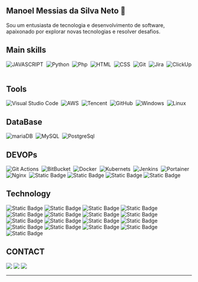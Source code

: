 ## Manoel Messias da Silva Neto 👋
Sou um entusiasta de tecnologia e desenvolvimento de software, apaixonado por explorar novas tecnologias e resolver desafios.

<!--
**manoelmsnsi/manoelmsnsi** is a ✨ _special_ ✨ repository because its `README.md` (this file) appears on your GitHub profile.

Here are some ideas to get you started:

- 🔭 I’m currently working on ...
- 🌱 I’m currently learning ...
- 👯 I’m looking to collaborate on ...
- 🤔 I’m looking for help with ...
- 💬 Ask me about ...
- 📫 How to reach me: ...
- 😄 Pronouns: ...
- ⚡ Fun fact: ...
-->
## Main skills
![JAVASCRIPT](https://img.shields.io/badge/JavaScript-language-blue?logo=javascript&logoColor=white&labelColor=black)&nbsp;
![Python](https://img.shields.io/badge/Python-language-blue?logo=python&logoColor=white&labelColor=black)&nbsp;
![Php](https://img.shields.io/badge/php-language-blue?logo=php&logoColor=white&labelColor=black)&nbsp;
![HTML](https://img.shields.io/badge/html-language-blue?logo=html5&logoColor=white&labelColor=black)&nbsp;
![CSS](https://img.shields.io/badge/css-language-blue?logo=css3&logoColor=white&labelColor=black)&nbsp;
![Git](https://img.shields.io/badge/GitHub-manager-blue?logo=github&logoColor=white&labelColor=black)&nbsp;
![Jira](https://img.shields.io/badge/Jira-manager-blue?logo=jira&logoColor=white&labelColor=black)&nbsp;
![ClickUp](https://img.shields.io/badge/ClickUp-manager-blue?logo=clickup&logoColor=white&labelColor=black)&nbsp;


## Tools
![Visual Studio Code](https://img.shields.io/badge/Visual%20Studio-code-green?logo=visual-studio-code&logoColor=white&labelColor=black)&nbsp;
![AWS](https://img.shields.io/badge/Azure-Services-green?logo=azure&logoColor=white&labelColor=black)&nbsp;
![Tencent](https://img.shields.io/badge/Tencent-Services-green?logoColor=white&labelColor=black)&nbsp;
![GitHub](https://img.shields.io/badge/GitHub-Code-green?logo=github&logoColor=white&labelColor=black)&nbsp;
![Windows](https://img.shields.io/badge/Windows-Server-green?logo=Windows&logoColor=white&labelColor=black)&nbsp;
![Linux](https://img.shields.io/badge/Linux-Server-green?logo=linux&logoColor=white&labelColor=black)&nbsp;

## DataBase
![mariaDB](https://img.shields.io/badge/mariadb-database-black?logo=mariadb&logoColor=black&labelColor=white)&nbsp;
![MySQL](https://img.shields.io/badge/mysql-database-black?logo=mysql&logoColor=black&labelColor=white)&nbsp;
![PostgreSql](https://img.shields.io/badge/posgtresql-database-black?logo=postgresql&logoColor=black&labelColor=white)&nbsp;

## DEVOPs
![Git Actions](https://img.shields.io/badge/Github-actions-white?logo=github&logoColor=white&labelColor=black)&nbsp;
![BitBucket](https://img.shields.io/badge/Bitbucket-pipelines-white?logo=bitbucket&logoColor=white&labelColor=black)&nbsp;
![Docker](https://img.shields.io/badge/Docker-Swarm-white?logo=docker&logoColor=white&labelColor=black)&nbsp;
![Kubernets](https://img.shields.io/badge/kubernets-white?logo=Kubernetes&logoColor=white&labelColor=black)&nbsp;
![Jenkins](https://img.shields.io/badge/Jenkins-pipelines-white?logo=jenkins&logoColor=white&labelColor=black)&nbsp;
![Portainer](https://img.shields.io/badge/Portainer-manager-white?logo=portainer&logoColor=white&labelColor=black)&nbsp;
![Nginx](https://img.shields.io/badge/Nginx-proxymanager-white?logo=nginx&logoColor=white&labelColor=black)&nbsp;
![Static Badge](https://img.shields.io/badge/ArgoCd-white?logoColor=white&labelColor=black)
![Static Badge](https://img.shields.io/badge/AWS-white?logoColor=white&labelColor=black)
![Static Badge](https://img.shields.io/badge/GCP-white?logoColor=white&labelColor=black)
![Static Badge](https://img.shields.io/badge/TencentCloud-white?logoColor=white&labelColor=black)

## Technology
![Static Badge](https://img.shields.io/badge/FastApi-orange?logoColor=white&labelColor=black)
![Static Badge](https://img.shields.io/badge/Django-orange?logoColor=white&labelColor=black)
![Static Badge](https://img.shields.io/badge/RabbitMq-orange?logoColor=white&labelColor=black)
![Static Badge](https://img.shields.io/badge/Redis-orange?logoColor=white&labelColor=black)
![Static Badge](https://img.shields.io/badge/Poetry-orange?logoColor=white&labelColor=black)
![Static Badge](https://img.shields.io/badge/Pip-orange?logoColor=white&labelColor=black)
![Static Badge](https://img.shields.io/badge/alembic-orange?logoColor=white&labelColor=black)
![Static Badge](https://img.shields.io/badge/SqlAchemy-orange?logoColor=white&labelColor=black)
![Static Badge](https://img.shields.io/badge/Selenium-orange?logoColor=white&labelColor=black)
![Static Badge](https://img.shields.io/badge/Playwright-orange?logoColor=white&labelColor=black)
![Static Badge](https://img.shields.io/badge/PDO-orange?logoColor=white&labelColor=black)
![Static Badge](https://img.shields.io/badge/Bootstrap-orange?logoColor=white&labelColor=black)
![Static Badge](https://img.shields.io/badge/Flask-orange?logoColor=white&labelColor=black)
![Static Badge](https://img.shields.io/badge/elastic-orange?logoColor=white&labelColor=black)
![Static Badge](https://img.shields.io/badge/Grafana-orange?logoColor=white&labelColor=black)
![Static Badge](https://img.shields.io/badge/DataDog-orange?logoColor=white&labelColor=black)
![Static Badge](https://img.shields.io/badge/Kuma-orange?logoColor=white&labelColor=black)






## CONTACT
<div>
  <a href="https://www.instagram.com/manoelmsnsi/" target="_blank"><img src="https://img.shields.io/badge/-Instagram-%23E4405F?style=for-the-badge&logo=instagram&logoColor=white" target="_blank"></a>
  <a href = "mailto:manoelmsnsi@gmail.com"><img src="https://img.shields.io/badge/Gmail-D14836?style=for-the-badge&logo=gmail&logoColor=white" target="_blank"></a>
  <a href="https://www.linkedin.com/in/manoel-messias-731659121/" target="_blank"><img src="https://img.shields.io/badge/-LinkedIn-%230077B5?style=for-the-badge&logo=linkedin&logoColor=white" target="_blank"></a>   
</div>
<hr>
